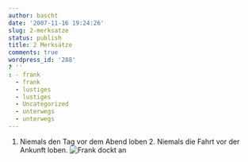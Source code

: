 ```yaml
---
author: bascht
date: '2007-11-16 19:24:26'
slug: 2-merksatze
status: publish
title: 2 Merksätze
comments: true
wordpress_id: '288'
? ''
: - frank
  - frank
  - lustiges
  - lustiges
  - Uncategorized
  - unterwegs
  - unterwegs
---
```


1. Niemals den Tag vor dem Abend loben 2. Niemals die Fahrt vor der
Ankunft loben.
![Frank dockt an](http://www.bascht.com/uploads/2007/11/frank_angedockt.jpg)



